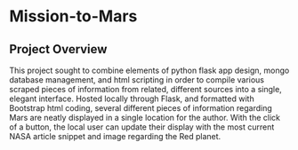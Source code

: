 # Mission-to-Mars
## Project Overview ##
This project sought to combine elements of python flask app design, mongo database management, and html scripting in order to compile various scraped pieces of information from related, different sources into a single, elegant interface. Hosted locally through Flask, and formatted with Bootstrap html coding, several different pieces of information regarding Mars are neatly displayed in a single location for the author. With the click of a button, the local user can update their display with the most current NASA article snippet and image regarding the Red planet.